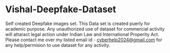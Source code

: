 # Vishal-Deepfake-Dataset
Self created Deepfake images set.
This Data set is created puerly for academic purpose. Any unauthorized use of dataset for commercial activity will attaract legal action under Indian Law and International Properity Act. 
Please contact me over my listed email id - cyberhelp2024@gmail.com for any help/permision to use dataset for any activity. 
